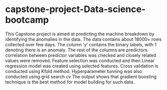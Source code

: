 # capstone-project-Data-science-bootcamp
This Capstone project is aimed at predicting the machine breakdown by identifying the anomalies in the data.
The data contains about 18000+ rows collected over few days. The column ‘y’ contains the binary labels, with 1 denoting there is an anomaly. The rest of the columns are predictors.  
correlation between predictor variables was checked and closely related values were removed. 
Feature selection was conducted and then Linear regression model was created using selected features.
Cross validation is conducted using Kfold method.
Hyperparameter tunning was also conducted using grid search cv
The output shows that gradient boosting technique is the best method for model building for such data.
